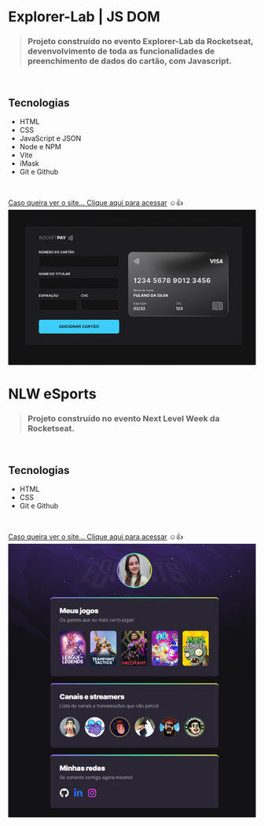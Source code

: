 # Explorer-Lab | JS DOM 

> ### Projeto construído no evento Explorer-Lab da Rocketseat, devenvolvimento de toda as funcionalidades de preenchimento de dados do cartão, com Javascript.
</br>

## Tecnologias
- HTML
- CSS
- JavaScript e JSON
- Node e NPM
- Vite
- iMask
- Git e Github
</br>

[Caso queira ver o site... Clique aqui para acessar](https://karinewagner.github.io/Eventos-Explorer-Rocketseat/ExplorerLab/) ☺️👍
![project-screenshot](./ExplorerLab/.github/project.png) 

# NLW eSports 

> ### Projeto construído no evento Next Level Week da Rocketseat.
</br>

## Tecnologias
- HTML
- CSS
- Git e Github
</br>

[Caso queira ver o site... Clique aqui para acessar](https://karinewagner.github.io/Eventos-Explorer-Rocketseat/NLWSports/) ☺️👍
![project-screenshot](./NLWSports/.github/preview.png) 
